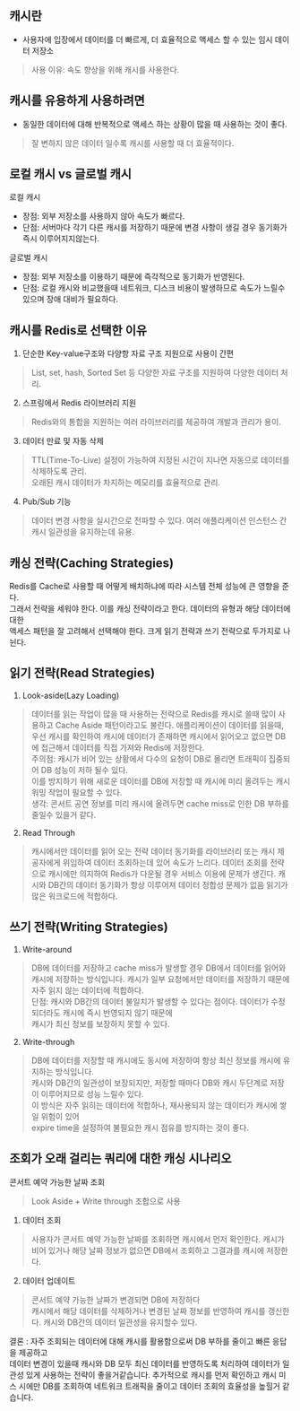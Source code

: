 ## 캐시란 
- 사용자에 입장에서 데이터를 더 빠르게, 더 효율적으로 액세스 할 수 있는 임시 데이터 저장소
> 사용 이유: 속도 향상을 위해 캐시를 사용한다.

## 캐시를 유용하게 사용하려면
- 동일한 데이터에 대해 반복적으로 액세스 하는 상황이 많을 때 사용하는 것이 좋다.
> 잘 변하지 않은 데이터 일수록 캐시를 사용할 때 더 효율적이다.

## 로컬 캐시 vs 글로벌 캐시
로컬 캐시 
- 장점: 외부 저장소를 사용하지 않아 속도가 빠르다.
- 단점: 서버마다 각기 다른 캐시를 저장하기 때문에 변경 사항이 생길 경우 동기화가 즉시 이루어지지않는다.

글로벌 캐시
- 장점: 외부 저장소를 이용하기 때문에 즉각적으로 동기화가 반영된다.
- 단점: 로컬 캐시와 비교했을때 네트워크, 디스크 비용이 발생하므로 속도가 느릴수 있으며 장애 대비가 필요하다.

## 캐시를 Redis로 선택한 이유
1. 단순한 Key-value구조와 다양항 자료 구조 지원으로 사용이 간편
> List, set, hash, Sorted Set 등 다양한 자료 구조를 지원하여 다양한 데이터 처리.
2. 스프링에서 Redis 라이브러리 지원
> Redis와의 통합을 지원하는 여러 라이브러리를 제공하여 개발과 관리가 용이.
3. 데이터 만료 및 자동 삭제
> TTL(Time-To-Live) 설정이 가능하여 지정된 시간이 지나면 자동으로 데이터를 삭제하도록 관리.  
> 오래된 캐시 데이터가 차지하는 메모리를 효율적으로 관리.
4. Pub/Sub 기능
> 데이터 변경 사항을 실시간으로 전파할 수 있다. 여러 애플리케이션 인스턴스 간 캐시 일관성을 유지하는데 유용.

## 캐싱 전략(Caching Strategies)
Redis를 Cache로 사용할 때 어떻게 배치하냐에 따라 시스템 전체 성능에 큰 영향을 준다.  
그래서 전략을 세워야 한다. 이를 캐싱 전략이라고 한다. 데이터의 유형과 해당 데이터에 대한  
액세스 패턴을 잘 고려해서 선택해야 한다. 크게 읽기 전략과 쓰기 전략으로 두가지로 나뉜다.

## 읽기 전략(Read Strategies)
1. Look-aside(Lazy Loading)
> 데이터를 읽는 작업이 많을 때 사용하는 전략으로 Redis를 캐시로 쓸때 많이 사용하고 Cache Aside 패턴이라고도 불린다. 
> 애플리케이션이 데이터를 읽을때, 우선 캐시를 확인하여 캐시에 데이터가 존재하면 캐시에서 읽어오고 없으면 DB에 접근해서 데이터를 직접 가져와 Redis에 저장한다.  
> 주의점: 캐시가 비어 있는 상황에서 다수의 요청이 DB로 몰리면 트래픽이 집중되어 DB 성능이 저하 될수 있다.  
> 이를 방지하기 위해 새로운 데이터를 DB에 저장할 때 캐시에 미리 올려두는 캐시 워밍 작업이 필요할 수 있다.  
> 생각: 콘서트 공연 정보를 미리 캐시에 올려두면 cache miss로 인한 DB 부하를 줄일수 있을거 같다.

2. Read Through
> 캐시에서만 데이터를 읽어 오는 전략
> 데이터 동기화를 라이브러리 또는 캐시 제공자에게 위임하여 데이터 조회하는데 있어 속도가 느리다.
> 데이터 조회를 전략으로 캐시에만 의지하여 Redis가 다운될 경우 서비스 이용에 문제가 생긴다.
> 캐시와 DB간의 데이터 동기화가 항상 이루어져 데이터 정합성 문제가 없음
> 읽기가 많은 워크로드에 적합하다.
 
## 쓰기 전략(Writing Strategies)
1. Write-around 
> DB에 데이터를 저장하고 cache miss가 발생할 경우 DB에서 데이터를 읽어와 캐시에 저장하는 방식입니다.
> 캐시가 일부 요청에서만 데이터를 저장하기 때문에 자주 읽지 않는 데이터에 적합하다.  
> 단점: 캐시와 DB간의 데이터 불일치가 발생할 수 있다는 점이다. 데이터가 수정되더라도 캐시에 즉시 반영되지 않기 때문에  
> 캐시가 최신 정보를 보장하지 못할 수 있다.

2. Write-through
> DB에 데이터를 저장할 때 캐시에도 동시에 저장하여 항상 최신 정보를 캐시에 유지하는 방식입니다.  
> 캐시와 DB간의 일관성이 보장되지만, 저장할 때마다 DB와 캐시 두단계로 저장이 이루어지므로 성능 느릴수 있다.  
> 이 방식은 자주 읽히는 데이터에 적합하나, 재사용되지 않는 데이터가 캐시에 쌓일 위험이 있어  
> expire time을 설정하여 불필요한 캐시 점유를 방지하는 것이 좋다.



## 조회가 오래 걸리는 쿼리에 대한 캐싱 시나리오
콘서트 예약 가능한 날짜 조회
> Look Aside + Write through 조합으로 사용
1. 데이터 조회  
> 사용자가 콘서트 예약 가능한 날짜를 조회하면 캐시에서 먼저 확인한다.
> 캐시가 비어 있거나 해당 날짜 정보가 없으면 DB에서 조회하고 그결과를 캐시에 저장한다.

2. 데이터 업데이트
> 콘서트 예약 가능한 날짜가 변경되면 DB에 저장하다  
> 캐시에서 해당 데이터를 삭제하거나 변경된 날짜 정보를 반영하여 캐시를 갱신한다.
> 캐시와 DB간의 데이터 일관성을 유지할수 있다.

결론 : 자주 조회되는 데이터에 대해 캐시를 활용함으로써 DB 부하를 줄이고 빠른 응답을 제공하고  
데이터 변경이 있을때 캐시와 DB 모두 최신 데이터를 반영하도록 처리하여 데이터가 일관성 있게 사용하는 전략이 좋을거같습니다.
추가적으로 캐시를 먼저 확인하고 캐시 미스 시에만 DB를 조회하여 네트워크 트래픽을 줄이고 데이터 조회의 효율성을 높힐거 같습니다.